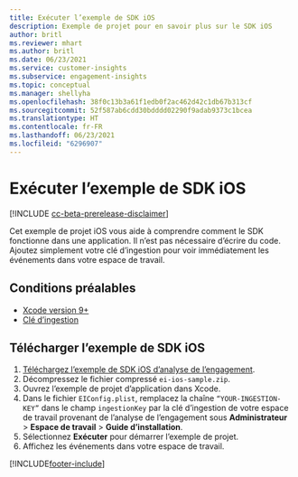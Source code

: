 ```yaml
---
title: Exécuter l’exemple de SDK iOS
description: Exemple de projet pour en savoir plus sur le SDK iOS
author: britl
ms.reviewer: mhart
ms.author: britl
ms.date: 06/23/2021
ms.service: customer-insights
ms.subservice: engagement-insights
ms.topic: conceptual
ms.manager: shellyha
ms.openlocfilehash: 38f0c13b3a61f1edb0f2ac462d42c1db67b313cf
ms.sourcegitcommit: 52f587ab6cdd30bdddd02290f9adab9373c1bcea
ms.translationtype: HT
ms.contentlocale: fr-FR
ms.lasthandoff: 06/23/2021
ms.locfileid: "6296907"
---
```

# <a name="run-the-ios-sdk-sample"></a>Exécuter l’exemple de SDK iOS

[!INCLUDE [cc-beta-prerelease-disclaimer](includes/cc-beta-prerelease-disclaimer.md)]

Cet exemple de projet iOS vous aide à comprendre comment le SDK fonctionne dans une application. Il n’est pas nécessaire d’écrire du code. Ajoutez simplement votre clé d’ingestion pour voir immédiatement les événements dans votre espace de travail.

## <a name="prerequisites"></a>Conditions préalables

- [Xcode version 9+](https://developer.apple.com/xcode/downloads/)
- [Clé d’ingestion](get-started-ios.md)

## <a name="download-the-ios-sdk-sample"></a>Télécharger l’exemple de SDK iOS

1. [Téléchargez l’exemple de SDK iOS d’analyse de l’engagement](https://download.pi.dynamics.com/sdk/EI-SDKs/ei-ios-sample.zip).
1. Décompressez le fichier compressé `ei-ios-sample.zip`.
1. Ouvrez l’exemple de projet d’application dans Xcode.
1. Dans le fichier `EIConfig.plist`, remplacez la chaîne `“YOUR-INGESTION-KEY”` dans le champ `ingestionKey` par la clé d’ingestion de votre espace de travail provenant de l’analyse de l’engagement sous **Administrateur** > **Espace de travail** > **Guide d’installation**.
1. Sélectionnez **Exécuter** pour démarrer l’exemple de projet.
1. Affichez les événements dans votre espace de travail.

[!INCLUDE[footer-include](../includes/footer-banner.md)]
